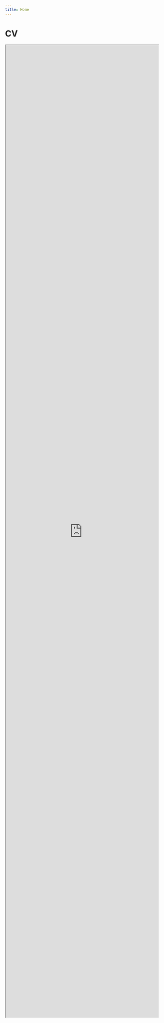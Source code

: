```yaml
---
title: Home
---
```

# CV
<iframe src="https://drive.google.com/file/d/1Pp5Ns_5nKYr-3X05b-LDOvvY-qd1diaw/preview" style="width:100%; height:80vh" ></iframe>
